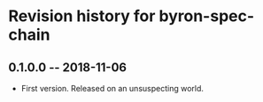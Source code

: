 # Revision history for byron-spec-chain

## 0.1.0.0 -- 2018-11-06

* First version. Released on an unsuspecting world.
